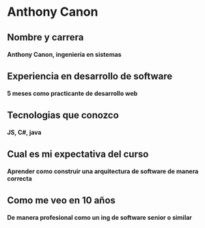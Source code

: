 # Anthony Canon

## Nombre y carrera
#### Anthony Canon, ingeniería en sistemas

## Experiencia en desarrollo de software
#### 5 meses como practicante de desarrollo web

## Tecnologias que conozco
#### JS, C#, java

## Cual es mi expectativa del curso
#### Aprender como construir una arquitectura de software de manera correcta

## Como me veo en 10 años
#### De manera profesional como un ing de software senior o similar


